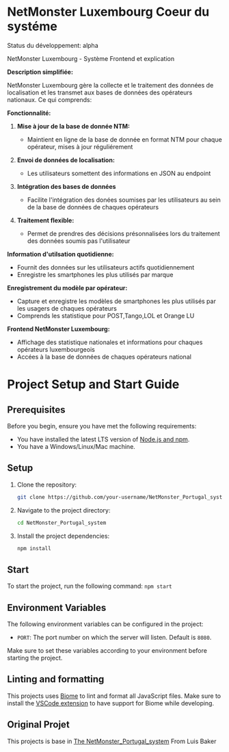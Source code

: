# NetMonster Luxembourg Coeur du systéme

Status du développement: alpha

NetMonster Luxembourg - Système Frontend et explication

**Description simplifiée:**

NetMonster Luxembourg gère la collecte et le traitement des données de localisation et les transmet aux bases de données des opérateurs nationaux. Ce qui comprends:

**Fonctionnalité:**

1. **Mise à jour de la base de donnée NTM:**
   - Maintient en ligne de la base de donnée en format NTM pour chaque opérateur, mises à jour réguliérement

2. **Envoi de données de localisation:**
   - Les utilisateurs somettent des informations en JSON au endpoint

3. **Intégration des bases de données**
   - Facilite l'intégration des donées soumises par les utilisateurs au sein de la base de données de chaques opérateurs

4. **Traitement flexible:**
   - Permet de prendres des décisions présonnalisées lors du traitement des données soumis pas l'utilisateur

**Information d'utilsation quotidienne:**

   - Fournit des données sur les utilisateurs actifs quotidiennement
   - Enregistre les smartphones les plus utilisés par marque

**Enregistrement du modèle par opérateur:**

   - Capture et enregistre les modèles de smartphones les plus utilisés par les usagers de chaques opérateurs
   - Comprends les statistique pour POST,Tango,LOL et Orange LU

**Frontend NetMonster Luxembourg:**
   - Affichage des statistique nationales et informations pour chaques opérateurs luxembourgeois
   - Accées à la base de données de chaques opérateurs national

# Project Setup and Start Guide

## Prerequisites

Before you begin, ensure you have met the following requirements:

- You have installed the latest LTS version of [Node.js and npm](https://nodejs.org/en/download/).
- You have a Windows/Linux/Mac machine.

## Setup

1. Clone the repository:

   ```bash
   git clone https://github.com/your-username/NetMonster_Portugal_system.git
   ```

2. Navigate to the project directory:

   ```bash
   cd NetMonster_Portugal_system
   ```

3. Install the project dependencies:

   ```bash
   npm install
   ```

## Start

To start the project, run the following command: `npm start`


## Environment Variables

The following environment variables can be configured in the project:

- `PORT`: The port number on which the server will listen. Default is `8080`.

Make sure to set these variables according to your environment before starting the project.

## Linting and formatting

This projects uses [Biome](https://biomejs.dev/guides/getting-started/) to lint and format all JavaScript files. Make sure to install the [VSCode extension](https://biomejs.dev/guides/integrate-in-editor/#vs-code) to have support for Biome while developing.

## Original Projet
This projects is base in [The NetMonster_Portugal_system](https://github.com/luisbaker/NetMonster_Portugal_system) From Luis Baker 
